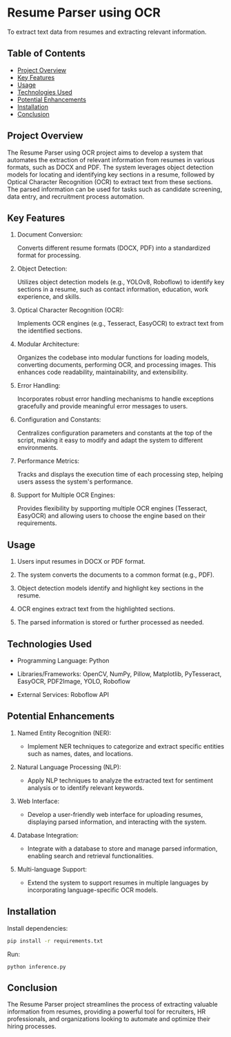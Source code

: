 # Resume Parser using OCR

To extract text data from resumes and extracting relevant information.

## Table of Contents
- [Project Overview](#project-overview)
- [Key Features](#key-features)
- [Usage](#usage)
- [Technologies Used](#technologies-used)
- [Potential Enhancements](#potential-enhancements)
- [Installation](#installation)
- [Conclusion](#conclusion)


## Project Overview

The Resume Parser using OCR project aims to develop a system that automates the extraction of relevant information from resumes in various formats, such as DOCX and PDF. The system leverages object detection models for locating and identifying key sections in a resume, followed by Optical Character Recognition (OCR) to extract text from these sections. The parsed information can be used for tasks such as candidate screening, data entry, and recruitment process automation.

## Key Features

1. Document Conversion:

    Converts different resume formats (DOCX, PDF) into a standardized format for processing.

2. Object Detection:

    Utilizes object detection models (e.g., YOLOv8, Roboflow) to identify key sections in a resume, such as contact information, education, work experience, and skills.

3. Optical Character Recognition (OCR):

    Implements OCR engines (e.g., Tesseract, EasyOCR) to extract text from the identified sections.

4. Modular Architecture:

    Organizes the codebase into modular functions for loading models, converting documents, performing OCR, and processing images. This enhances code readability, maintainability, and extensibility.

5. Error Handling:

    Incorporates robust error handling mechanisms to handle exceptions gracefully and provide meaningful error messages to users.

6. Configuration and Constants:

    Centralizes configuration parameters and constants at the top of the script, making it easy to modify and adapt the system to different environments.

7. Performance Metrics:

    Tracks and displays the execution time of each processing step, helping users assess the system's performance.

8. Support for Multiple OCR Engines:

    Provides flexibility by supporting multiple OCR engines (Tesseract, EasyOCR) and allowing users to choose the engine based on their requirements.

## Usage

1. Users input resumes in DOCX or PDF format.

2. The system converts the documents to a common format (e.g., PDF).

3. Object detection models identify and highlight key sections in the resume.

4. OCR engines extract text from the highlighted sections.

5. The parsed information is stored or further processed as needed.

## Technologies Used

- Programming Language: Python

- Libraries/Frameworks: OpenCV, NumPy, Pillow, Matplotlib, PyTesseract, EasyOCR, PDF2Image, YOLO, Roboflow

- External Services: Roboflow API

## Potential Enhancements

1. Named Entity Recognition (NER):

    - Implement NER techniques to categorize and extract specific entities such as names, dates, and locations.

2. Natural Language Processing (NLP):

    - Apply NLP techniques to analyze the extracted text for sentiment analysis or to identify relevant keywords.

3. Web Interface:

    - Develop a user-friendly web interface for uploading resumes, displaying parsed information, and interacting with the system.

4. Database Integration:

    - Integrate with a database to store and manage parsed information, enabling search and retrieval functionalities.

5. Multi-language Support:

    - Extend the system to support resumes in multiple languages by incorporating language-specific OCR models.

## Installation

Install dependencies:

```bash
pip install -r requirements.txt
```

Run:
```
python inference.py
```

## Conclusion

The Resume Parser project streamlines the process of extracting valuable information from resumes, providing a powerful tool for recruiters, HR professionals, and organizations looking to automate and optimize their hiring processes.
